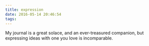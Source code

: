 ```yaml
---
title: expression
date: 2016-05-14 20:46:54
tags:
---
```


My journal is a great solace,
and an ever-treasured companion,
but expressing ideas
with one you love
is incomparable.
